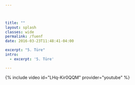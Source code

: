 ```yaml
---


    
title: ""
layout: splash
classes: wide
permalink: /fuenf
date: 2016-03-23T11:48:41-04:00

excerpt: "5. Türe"
intro: 
  - excerpt: '5. Türe'

---
```


{% include video id="LHq-Kir0QQM" provider="youtube" %}

